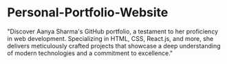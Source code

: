 # Personal-Portfolio-Website
"Discover Aanya Sharma's GitHub portfolio, a testament to her proficiency in web development. Specializing in HTML, CSS, React.js, and more, she delivers meticulously crafted projects that showcase a deep understanding of modern technologies and a commitment to excellence."
